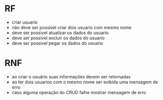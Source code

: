 
# RF
- criar usuario
- não deve ser possivel criar dois usuario com mesmo nome
- deve ser possivel atualizar os dados do usuario
- deve ser possivel excluir os dados do usuario
- deve ser possivel pegar os dados do usuario

# RNF

- ao criar o usuário suas informações devem ser retornadas
- ao ter dois usuarios com o mesmo nome ser exibida uma mensagem de erro
- caso alguma operação do CRUD falhe mostrar mensagem de erro
